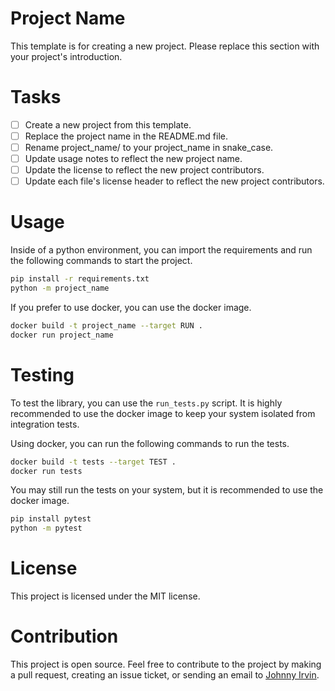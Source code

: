 # Project Name

This template is for creating a new project. Please replace this section with your project's introduction.

# Tasks

- [ ] Create a new project from this template.
- [ ] Replace the project name in the README.md file.
- [ ] Rename project_name/ to your project_name in snake_case.
- [ ] Update usage notes to reflect the new project name.
- [ ] Update the license to reflect the new project contributors.
- [ ] Update each file's license header to reflect the new project contributors.

# Usage

Inside of a python environment, you can import the requirements and run the following commands to start the project.

```bash
pip install -r requirements.txt
python -m project_name
```

If you prefer to use docker, you can use the docker image.
```bash
docker build -t project_name --target RUN .
docker run project_name
```

# Testing
To test the library, you can use the `run_tests.py` script. It is highly recommended to use the docker image to keep your system isolated from integration tests.

Using docker, you can run the following commands to run the tests.
```bash
docker build -t tests --target TEST .
docker run tests
```

You may still run the tests on your system, but it is recommended to use the docker image.
```bash
pip install pytest
python -m pytest
```

# License

This project is licensed under the MIT license.

# Contribution

This project is open source. Feel free to contribute to the project by making a pull request, creating an issue ticket, or sending an email to [Johnny Irvin](mailto:irvinjohnathan@gmail.com).
